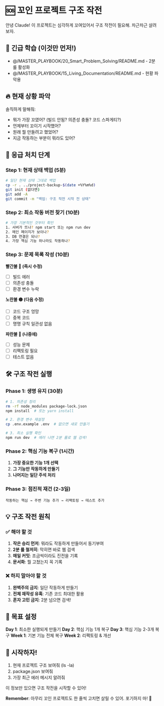 # 🆘 꼬인 프로젝트 구조 작전

안녕 Claude! 이 프로젝트는 심각하게 꼬여있어서 구조 작전이 필요해. 차근차근 살려보자.

## 🚨 긴급 학습 (이것만 먼저!)
- @/MASTER_PLAYBOOK/20_Smart_Problem_Solving/README.md - 2분 룰 활성화
- @/MASTER_PLAYBOOK/15_Living_Documentation/README.md - 현황 파악용

## 🔥 현재 상황 파악
솔직하게 말해줘:
- 뭐가 가장 꼬였어? (빌드 안됨? 의존성 충돌? 코드 스파게티?)
- 언제부터 꼬이기 시작했어?
- 원래 뭘 만들려고 했었어?
- 지금 작동하는 부분이 뭐라도 있어?

## 🏥 응급 처치 단계

### Step 1: 현재 상태 백업 (5분)
```bash
# 일단 현재 상태 그대로 백업
cp -r . ../project-backup-$(date +%Y%m%d)
git init (없다면)
git add -A
git commit -m "백업: 구조 작전 시작 전 상태"
```

### Step 2: 최소 작동 버전 찾기 (10분)
```bash
# 가장 기본적인 것부터 확인
1. 서버가 뜨나? npm start 또는 npm run dev
2. 메인 페이지가 보이나?
3. DB 연결은 되나?
4. 가장 핵심 기능 하나라도 작동하나?
```

### Step 3: 문제 목록 작성 (10분)
**빨간불 🔴 (즉시 수정)**
- [ ] 빌드 에러
- [ ] 의존성 충돌
- [ ] 환경 변수 누락

**노란불 🟡 (다음 수정)**
- [ ] 코드 구조 엉망
- [ ] 중복 코드
- [ ] 명명 규칙 일관성 없음

**파란불 🔵 (나중에)**
- [ ] 성능 문제
- [ ] 리팩토링 필요
- [ ] 테스트 없음

## 🛠️ 구조 작전 실행

### Phase 1: 생명 유지 (30분)
```bash
# 1. 의존성 정리
rm -rf node_modules package-lock.json
npm install  # 또는 yarn install

# 2. 환경 변수 재설정
cp .env.example .env  # 없으면 새로 만들기

# 3. 최소 실행 확인
npm run dev  # 에러 나면 2분 룰로 웹 검색!
```

### Phase 2: 핵심 기능 복구 (1시간)
1. **가장 중요한 기능 1개 선택**
2. **그 기능만 작동하게 만들기**
3. **나머지는 일단 주석 처리**

### Phase 3: 점진적 재건 (2-3일)
```
작동하는 핵심 → 주변 기능 추가 → 리팩토링 → 테스트 추가
```

## 💡 구조 작전 원칙

### ✅ 해야 할 것
1. **작은 승리 먼저**: 뭐라도 작동하게 만들어서 동기부여
2. **2분 룰 철저히**: 막히면 바로 웹 검색
3. **매일 커밋**: 조금씩이라도 진전을 기록
4. **문서화**: 뭘 고쳤는지 꼭 기록

### ❌ 하지 말아야 할 것
1. **완벽주의 금지**: 일단 작동하게 만들기
2. **전체 재작성 유혹**: 기존 코드 최대한 활용
3. **혼자 고민 금지**: 2분 넘으면 검색!

## 🎯 목표 설정

**Day 1**: 최소한 실행되게 만들기
**Day 2**: 핵심 기능 1개 복구
**Day 3**: 핵심 기능 2-3개 복구
**Week 1**: 기본 기능 전체 복구
**Week 2**: 리팩토링 & 개선

## 🚀 시작하자!

1. 현재 프로젝트 구조 보여줘 (ls -la)
2. package.json 보여줘
3. 가장 최근 에러 메시지 알려줘

이 정보만 있으면 구조 작전을 시작할 수 있어! 

**Remember**: 아무리 꼬인 프로젝트도 한 줄씩 고치면 살릴 수 있어. 포기하지 마! 💪